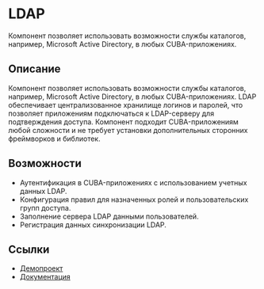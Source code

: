 # LDAP
Компонент позволяет использовать возможности службы каталогов, например, Microsoft Active Directory, в любых CUBA-приложениях.
## Описание
Компонент позволяет использовать возможности службы каталогов, например, Microsoft Active Directory, в любых CUBA-приложениях. LDAP обеспечивает централизованное хранилище логинов и паролей, что позволяет приложениям подключаться к LDAP-серверу для подтверждения доступа.
Компонент подходит CUBA-приложениям любой сложности и не требует установки дополнительных сторонних фреймворков и библиотек.
## Возможности
- Аутентификация в CUBA-приложениях с использованием учетных данных LDAP.
- Конфигурация правил для назначенных ролей и пользовательских групп доступа.
- Заполнение сервера LDAP данными пользователей.
- Регистрация данных синхронизации LDAP.
## Ссылки
- [Демопроект](https://github.com/cuba-platform/ldap-addon-demo)
- [Документация](https://github.com/cuba-platform/ldap-addon/blob/master/README.md)
